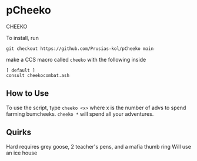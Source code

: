 # pCheeko
CHEEKO

To install, run  
```
git checkout https://github.com/Prusias-kol/pCheeko main
```
make a CCS macro called `cheeko` with the following inside
```
[ default ]
consult cheekocombat.ash
```

## How to Use
To use the script,  type 
```cheeko <x>```
where x is the number of advs to spend farming bumcheeks. 
```cheeko *```
will spend all your adventures.

## Quirks
Hard requires grey goose, 2 teacher's pens, and a mafia thumb ring
Will use an ice house
